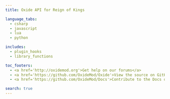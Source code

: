 ```yaml
---
title: Oxide API for Reign of Kings

language_tabs:
  - csharp
  - javascript
  - lua
  - python

includes:
  - plugin_hooks
  - library_functions

toc_footers:
  - <a href='http://oxidemod.org'>Get help on our forums</a>
  - <a href='https://github.com/OxideMod/Oxide'>View the source on GitHub</a>
  - <a href='https://github.com/OxideMod/Docs'>Contribute to the Docs on GitHub</a>

search: true
---
```

